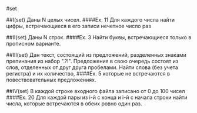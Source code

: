 #set

##I(set)
Даны N целых чисел.
####Ex. 11
Для каждого числа найти цифры, встречающиеся в его записи нечетное число раз

##II(set)
Даны N строк.
####Ex. 3
Найти буквы, встречающиеся только в прописном варианте.

##III(set)
Дан текст, состоящий из предложений, разделенных знаками препинания из набор ".?!". 
Предложения в свою очередь состоят из слов, отделенных от друг друга пробелами.
Найти слова (без учета регистра) и их количество,
####Ex. 5
которые не встречаются в повествовательных предложениях.

##IV(set)
В каждой строке входного файла записано от 0 до 100 чисел
####Ex. 20
Для каждой пары из i-й с конца и i-й с начала строки найти числа, которые встречаются в обеих ровно один раз.
